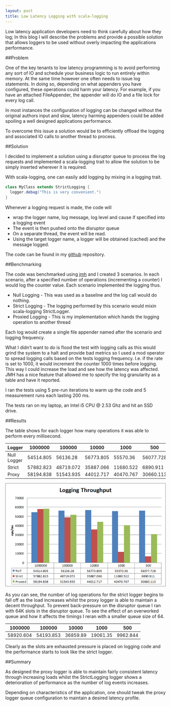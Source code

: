 ```yaml
---
layout: post
title: Low Latency Logging with scala-logging
---
```


Low latency application developers need to think carefully about how they log; In this blog I will describe the problems and provide a possible
solution that allows loggers to be used without overly impacting the applications performance.

##Problem

One of the key tenants to low latency programming is to avoid performing any sort of IO and schedule your business logic to run entirely within memory. At the
same time however one often needs to issue log statements.  In doing so, depending on what appenders you have configured, these operations could harm your
latency.  For example, if you have an attached FileAppender, the appender will do IO and a file lock for every log call.

In most instances the configuration of logging can be changed without the original authors input and slow, latency harming appenders could be added spoiling a
well designed applications performance.

To overcome this issue a solution would be to efficiently offload the logging and associated IO calls to another thread to process.

##Solution

I decided to implement a solution using a disruptor queue to process the log requests and implemented a scala-logging trait to allow the solution to be simply
inserted wherever it is required.

With scala-logging, one can easily add logging by mixing in a logging trait.

```scala
class MyClass extends StrictLogging {
  logger.debug("This is very convenient.")
}
```

Whenever a logging request is made, the code will
- wrap the logger name, log message, log level and cause if specified into a logging event
- The event is then pushed onto the disruptor queue
- On a separate thread, the event will be read.
- Using the target logger name, a logger will be obtained (cached) and the message logged.

The code can be found in my [github](https://github.com/zaradai/fastlog) repository.

##Benchmarking

The code was benchmarked using [jmh](http://openjdk.java.net/projects/code-tools/jmh/) and I created 3 scenarios.  In each scenario, after a specified number
of operations (incrementing a counter) I would log the counter value.  Each scenario implemented the logging thus.

- Null Logging - This was used as a baseline and the log call would do nothing.
- Strict Logging - The logging performed by this scenario would mixin scala-logging StrictLogger.
- Proxied Logging - This is my implementation which hands the logging operation to another thread

Each log would create a single file appender named after the scenario and logging frequency.

What I didn’t want to do is flood the test with logging calls as this would grind the system to a halt and provide bad metrics so I used a mod operator to
spread logging calls based on the tests logging frequency.  I.e. if the rate is set to 1000, it would increment the counter 1000 times before logging.  This
way I could increase the load and see how the latency was affected. JMH has a nice feature that allowed me to specify the log granularity as a table and have
it reported.

I ran the tests using 5 pre-run iterations to warm up the code and 5 measurement runs each lasting 200 ms.

The tests ran on my laptop, an Intel i5 CPU @ 2.53 Ghz and hit an SSD drive.

##Results

The table shows for each logger how many operations it was able to perform every millisecond.

| Logger      | 1000000   | 100000    | 10000     | 1000      | 500       |
|-------------|-----------|-----------|-----------|-----------|-----------|
| Null Logger | 54514.805 | 56136.28  | 56773.805 | 55570.36  | 56077.728 |
| Strict      | 57882.823 | 48719.072 | 35887.066 | 11680.522 | 6890.911  |
| Proxy       | 58194.838 | 51543.935 | 44012.717 | 40470.767 | 30660.113 |

![Logging Results](/images/fastlog_results.png)

As you can see, the number of log operations for the strict logger begins to fall off as the load increases whilst the proxy logger is able to maintain a
decent throughput.  To prevent back-pressure on the disruptor queue I ran with 64K slots in the disruptor queue.  To see the effect of an overworked queue and
how it affects the timings I reran with a smaller queue size of 64.

| 1000000   | 100000    | 10000    | 1000     | 500      |
|-----------|-----------|----------|----------|----------|
| 58920.604 | 54193.853 | 36859.89 | 19061.35 | 9962.844 |

Clearly as the slots are exhausted pressure is placed on logging code and the performance starts to look like the strict logger.

##Summary

As designed the proxy logger is able to maintain fairly consistent latency through increasing loads whilst the StrictLogging logger shows a deterioration of
performance as the number of log events increases.

Depending on characteristics of the application, one should tweak the proxy logger queue configuration to maintain a desired latency profile.
